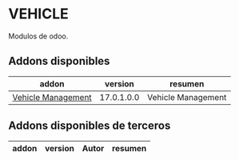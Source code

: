 
# VEHICLE

Modulos de odoo.

<!-- /!\ do not modify below this line -->

<!-- prettier-ignore-start -->

[//]: # (addons)

Addons disponibles
----------------
addon | version    | resumen
--- |------------| ---
[Vehicle Management](addons/vehicle_management/) | 17.0.1.0.0 | Vehicle Management


[//]: # (third-addons)

Addons disponibles de terceros
----------------
addon | version    | Autor | resumen
--- |------------| --- | ------



